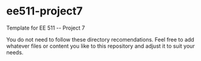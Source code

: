 # ee511-project7

Template for EE 511 -- Project 7

You do not need to follow these directory recomendations.  Feel free to add whatever files or content you like to this repository and adjust it to suit your needs.

